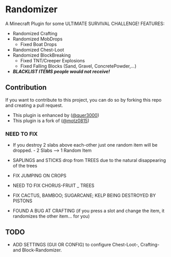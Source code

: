 # Randomizer
A Minecraft Plugin for some ULTIMATE SURVIVAL CHALLENGE!
FEATURES:
- Randomized Crafting
- Randomized MobDrops
  - Fixed Boat Drops 
- Randomized Chest-Loot
- Randomized BlockBreaking
  - Fixed TNT/Creeper Explosions
  - Fixed Falling Blocks (Sand, Gravel, ConcretePowder,...) 
- ***BLACKLIST ITEMS people would not receive!***


## Contribution
If you want to contribute to this project, you can do so by forking this repo and creating a pull request.


- This plugin is enhanced by ([@quer3000](https://github.com/quer3000))
- This plugin is a fork of ([@motz0815](https://github.com/motz0815))

### NEED TO FIX

- If you destroy 2 slabs above each-other just one random item will be dropped. - 2 Slabs --> 1 Random Item

- SAPLINGS and STICKS drop from TREES due to the natural disappearing of the trees

- FIX JUMPING ON CROPS

- NEED TO FIX CHORUS-FRUIT _ TREES

- FIX CACTUS, BAMBOO; SUGARCANE; KELP BEING DESTROYED BY PISTONS

- FOUND A BUG AT CRAFTING (if you press a slot and change the item, it randomizes the other item... for you)

## TODO
- ADD SETTINGS (GUI OR CONFIG) to configure Chest-Loot-, Crafting- and Block-Randomizer.

